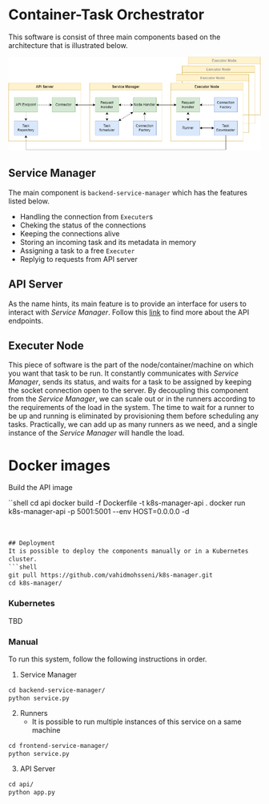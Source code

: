 # Container-Task Orchestrator

This software is consist of three main components based on the architecture that is illustrated below.

![System Design](/design.png)

## Service Manager

The main component is `backend-service-manager` which has the features listed below.

- Handling the connection from `Executer`s
- Cheking the status of the connections
- Keeping the connections alive
- Storing an incoming task and its metadata in memory
- Assigning a task to a free `Executer`
- Replyig to requests from API server

## API Server

As the name hints, its main feature is to provide an interface for users to interact with _Service Manager_. Follow this [link](api/README.md) to find more about the API endpoints.

## Executer Node

This piece of software is the part of the node/container/machine on which you want that task to be run. It constantly communicates with _Service Manager_, sends its status, and waits for a task to be assigned by keeping the socket connection open to the server.
By decoupling this component from the _Service Manager_, we can scale out or in the runners according to the requirements of the load in the system. The time to wait for a runner to be up and running is eliminated by provisioning them before scheduling any tasks. Practically, we can add up as many runners as we need, and a single instance of the _Service Manager_ will handle the load.

# Docker images

Build the API image

``shell
cd api
docker build -f Dockerfile -t k8s-manager-api .
docker run k8s-manager-api -p 5001:5001 --env HOST=0.0.0.0 -d

````


## Deployment
It is possible to deploy the components manually or in a Kubernetes cluster.
```shell
git pull https://github.com/vahidmohsseni/k8s-manager.git
cd k8s-manager/
````

### Kubernetes

TBD

### Manual

To run this system, follow the following instructions in order.

1. Service Manager

```shell
cd backend-service-manager/
python service.py
```

2. Runners
   - It is possible to run multiple instances of this service on a same machine

```shell
cd frontend-service-manager/
python service.py
```

3. API Server

```shell
cd api/
python app.py
```
